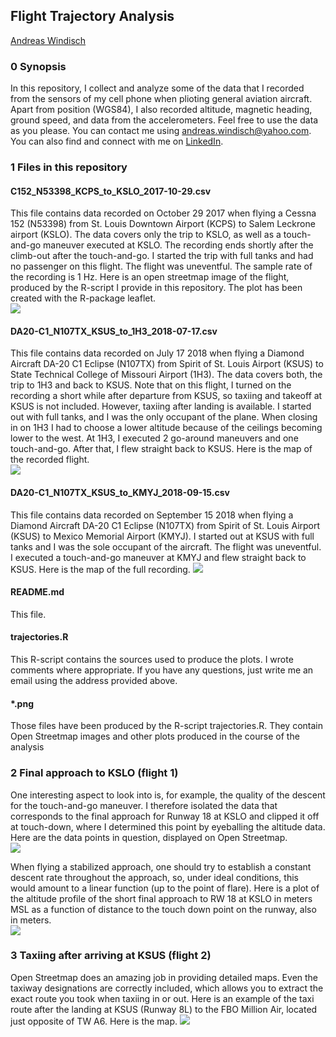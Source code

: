 ## Flight Trajectory Analysis   
[Andreas Windisch](https://www.linkedin.com/in/andreas-windisch-physics/)
   
### 0 Synopsis   
In this repository, I collect and analyze some of the data that I recorded from the sensors of my cell phone when plioting general aviation aircraft. Apart from position (WGS84), I also recorded altitude, magnetic heading, ground speed, and data from the accelerometers.
Feel free to use the data as you please. You can contact me using andreas.windisch@yahoo.com. You can also find and connect with me on [LinkedIn](https://www.linkedin.com/in/andreas-windisch-physics/).

### 1 Files in this repository   

#### C152_N53398_KCPS_to_KSLO_2017-10-29.csv     
This file contains data recorded on October 29 2017 when flying a Cessna 152 (N53398) from St. Louis Downtown Airport (KCPS) to Salem Leckrone airport (KSLO). The data covers only the trip to KSLO, as well as a touch-and-go maneuver executed at KSLO. The recording ends shortly after the climb-out after the touch-and-go. I started the trip with full tanks and had no passenger on this flight. The flight was uneventful. The sample rate of the recording is 1 Hz. Here is an open streetmap image of the flight, produced by the R-script I provide in this repository. The plot has been created with the R-package leaflet.    
![](flight1_map.png)

#### DA20-C1_N107TX_KSUS_to_1H3_2018-07-17.csv   
This file contains data recorded on July 17 2018 when flying a Diamond Aircraft DA-20 C1 Eclipse (N107TX) from Spirit of St. Louis Airport (KSUS) to State Technical College of Missouri Airport (1H3). The data covers both, the trip to 1H3 and back to KSUS. Note that on this flight, I turned on the recording a short while after departure from KSUS, so taxiing and takeoff at KSUS is not included. However, taxiing after landing is available. I started out with full tanks, and I was the only occupant of the plane. When closing in on 1H3 I had to choose a lower altitude because of the ceilings becoming lower to the west. At 1H3, I executed 2 go-around maneuvers and one touch-and-go. After that, I flew straight back to KSUS. Here is the map of the recorded flight.   
![](flight2_map.png)

#### DA20-C1_N107TX_KSUS_to_KMYJ_2018-09-15.csv 
This file contains data recorded on September 15 2018 when flying a Diamond Aircraft DA-20 C1 Eclipse (N107TX) from Spirit of St. Louis Airport (KSUS) to Mexico Memorial Airport (KMYJ). I started out at KSUS with full tanks and I was the sole occupant of the aircraft. The flight was uneventful. I executed a touch-and-go maneuver at KMYJ and flew straight back to KSUS. Here is the map of the full recording. 
![](flight3_map.png)


#### README.md   
This file.   
   

#### trajectories.R   
This R-script contains the sources used to produce the plots. I wrote comments where appropriate. If you have any questions, just write me an email using the address provided above.   
   
#### \*.png
Those files have been produced by the R-script trajectories.R. They contain Open Streetmap images and other plots produced in the course of the analysis


### 2 Final approach to KSLO (flight 1)
One interesting aspect to look into is, for example, the quality of the descent for the touch-and-go maneuver. I therefore isolated the data that corresponds to the final approach for Runway 18 at KSLO and clipped it off at touch-down, where I determined this point by eyeballing the altitude data. Here are the data points in question, displayed on Open Streetmap.   
![](landing1_map.png)

When flying a stabilized approach, one should try to establish a constant descent rate throughout the approach, so, under ideal conditions, this would amount to a linear function (up to the point of flare). Here is a plot of the altitude profile of the short final approach to RW 18 at KSLO in meters MSL as a function of distance to the touch down point on the runway, also in meters.  
![](ldg1.png)
   
### 3 Taxiing after arriving at KSUS (flight 2)
Open Streetmap does an amazing job in providing detailed maps. Even the taxiway designations are correctly included, which allows you to extract the exact route you took when taxiing in or out. Here is an example of the taxi route after the landing at KSUS (Runway 8L) to the FBO Million Air, located just opposite of TW A6. Here is the map.
![](taxi2_map.png)
      


      
